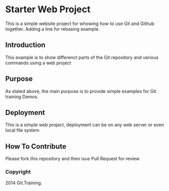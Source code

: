 # Starter Web Project

This is a simple website project for
whowing how to use Git and Github together.
Adding a line for rebasing example.

## Introduction

This example is to show differenct parts
of the Git repository and various commands
using a web project

## Purpose

As stated above, the main purpose is to provide simple examples for Git training
Demos.

## Deployment

This is a simple web project, deployment can 
be on any web server or even local file system

## How To Contribute

Please fork this repository and then isue Pull Request for review

### Copyright

2014 Git.Training.
